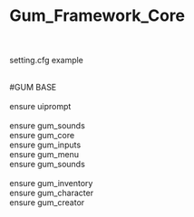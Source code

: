 # Gum_Framework_Core</br></br>

setting.cfg example</br></br>

#GUM BASE</br></br>
ensure uiprompt</br></br>
ensure gum_sounds</br>
ensure gum_core</br>
ensure gum_inputs</br>
ensure gum_menu</br>
ensure gum_sounds</br>
</br>
ensure gum_inventory</br>
ensure gum_character</br>
ensure gum_creator</br>

